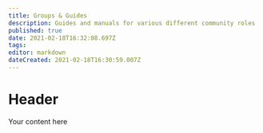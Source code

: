 ```yaml
---
title: Groups & Guides
description: Guides and manuals for various different community roles
published: true
date: 2021-02-18T16:32:08.697Z
tags: 
editor: markdown
dateCreated: 2021-02-18T16:30:59.007Z
---
```


# Header
Your content here